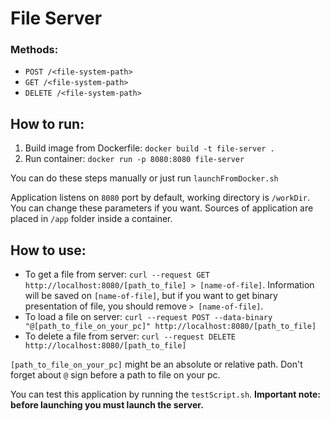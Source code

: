 # File Server

### Methods:

- `POST /<file-system-path>`
- `GET /<file-system-path>`
- `DELETE /<file-system-path>`

## How to run:

1) Build image from Dockerfile: `docker build -t file-server .`
2) Run container: `docker run -p 8080:8080 file-server`

You can do these steps manually or just run ```launchFromDocker.sh```

Application listens on `8080` port by default, working directory is `/workDir`.
You can change these parameters if you want. Sources of application are placed in `/app` folder inside a container.

## How to use:

- To get a file from server: `curl --request GET http://localhost:8080/[path_to_file] > [name-of-file]`. Information
  will be saved on `[name-of-file]`, but if you want to get binary presentation of file, you should
  remove `> [name-of-file]`.
- To load a file on
  server: `curl --request POST --data-binary "@[path_to_file_on_your_pc]" http://localhost:8080/[path_to_file]`
- To delete a file from server: `curl --request DELETE http://localhost:8080/[path_to_file]`

`[path_to_file_on_your_pc]` might be an absolute or relative path. Don't forget about `@` sign before a path to file on
your pc.

You can test this application by running the ``testScript.sh``. **Important note: before launching you must launch the
server.**
